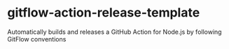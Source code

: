 # gitflow-action-release-template
Automatically builds and releases a GitHub Action for Node.js by following GitFlow conventions

